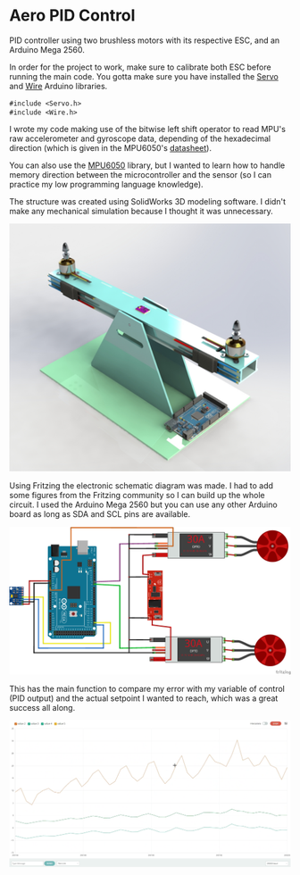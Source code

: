 # Aero PID Control

PID controller using two brushless motors with its respective ESC, and an Arduino Mega 2560.

In order for the project to work, make sure to calibrate both ESC before running the main code. You gotta make sure you have installed the [Servo](https://www.arduino.cc/reference/en/libraries/servo/) and [Wire](https://www.arduino.cc/reference/en/language/functions/communication/wire/) Arduino libraries.
    
    #include <Servo.h>
    #include <Wire.h>

I wrote my code making use of the bitwise left shift operator to read MPU's raw accelerometer and gyroscope data, depending of the hexadecimal direction (which is given in the MPU6050's [datasheet](https://invensense.tdk.com/wp-content/uploads/2015/02/MPU-6000-Register-Map1.pdf)). 

You can also use the [MPU6050](https://www.arduino.cc/reference/en/libraries/mpu6050/) library, but I wanted to learn how to handle memory direction between the microcontroller and the sensor (so I can practice my low programming language knowledge).

The structure was created using SolidWorks 3D modeling software. I didn't make any mechanical simulation because I thought it was unnecessary.

![structure](img/render.png)

Using Fritzing the electronic schematic diagram was made. I had to add some figures from the Fritzing community so I can build up the whole circuit. I used the Arduino Mega 2560 but you can use any other Arduino board as long as SDA and SCL pins are available.

![schematic](img/schematic.png)

This has the main function to compare my error with my variable of control (PID output) and the actual setpoint I wanted to reach, which was a great success all along.

![plot](img/plot.png)
